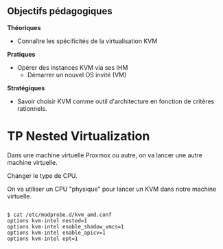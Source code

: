 
## Objectifs pédagogiques

**Théoriques**

- Connaître les spécificités de la virtualisation KVM

**Pratiques**

- Opérer des instances KVM via ses IHM
  - Démarrer un nouvel OS invité (VM)

**Stratégiques**

- Savoir choisir KVM comme outil d'architecture en fonction de critères rationnels.

# TP Nested Virtualization

Dans une machine virtuelle Proxmox ou autre, on va lancer une autre machine virtuelle.

Changer le type de CPU.

On va utiliser un CPU "physique" pour lancer un KVM dans notre machine virtuelle.

```shell

$ cat /etc/modprobe.d/kvm_amd.conf
options kvm-intel nested=1
options kvm-intel enable_shadow_vmcs=1
options kvm-intel enable_apicv=1
options kvm-intel ept=1

```